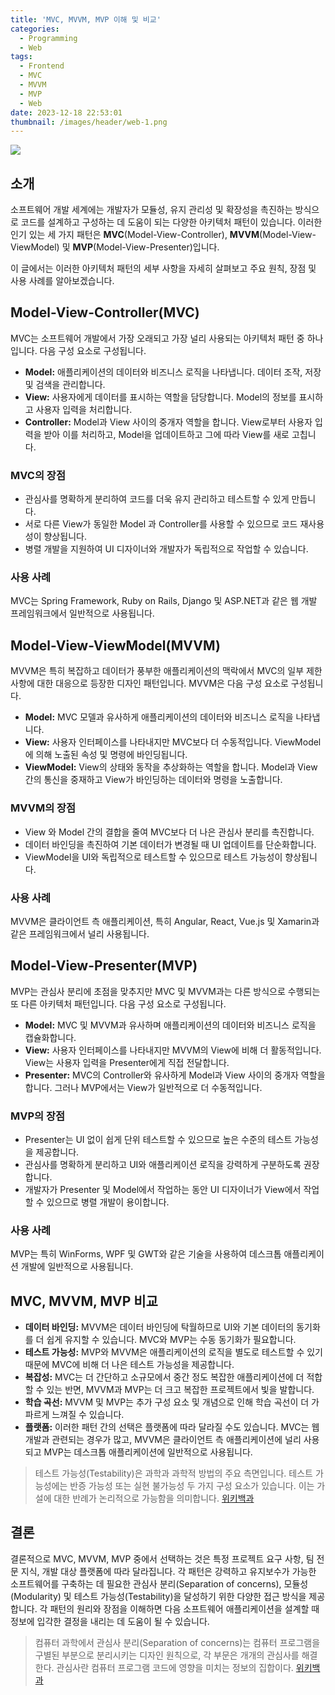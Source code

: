 ```yaml
---
title: 'MVC, MVVM, MVP 이해 및 비교'
categories:
  - Programming
  - Web
tags:
  - Frontend
  - MVC
  - MVVM
  - MVP
  - Web
date: 2023-12-18 22:53:01
thumbnail: /images/header/web-1.png
---
```


![](/images/header/web-1.png)

## 소개

소프트웨어 개발 세계에는 개발자가 모듈성, 유지 관리성 및 확장성을 촉진하는 방식으로 코드를 설계하고 구성하는 데 도움이 되는 다양한 아키텍처 패턴이 있습니다. 이러한 인기 있는 세 가지 패턴은 **MVC**(Model-View-Controller), **MVVM**(Model-View-ViewModel) 및 **MVP**(Model-View-Presenter)입니다.

이 글에서는 이러한 아키텍처 패턴의 세부 사항을 자세히 살펴보고 주요 원칙, 장점 및 사용 사례를 알아보겠습니다.

## Model-View-Controller(MVC)

MVC는 소프트웨어 개발에서 가장 오래되고 가장 널리 사용되는 아키텍처 패턴 중 하나입니다. 다음 구성 요소로 구성됩니다.

- **Model:** 애플리케이션의 데이터와 비즈니스 로직을 나타냅니다. 데이터 조작, 저장 및 검색을 관리합니다.
- **View:** 사용자에게 데이터를 표시하는 역할을 담당합니다. Model의 정보를 표시하고 사용자 입력을 처리합니다.
- **Controller:** Model과 View 사이의 중개자 역할을 합니다. View로부터 사용자 입력을 받아 이를 처리하고, Model을 업데이트하고 그에 따라 View를 새로 고칩니다.

### MVC의 장점

- 관심사를 명확하게 분리하여 코드를 더욱 유지 관리하고 테스트할 수 있게 만듭니다.
- 서로 다른 View가 동일한 Model 과 Controller를 사용할 수 있으므로 코드 재사용성이 향상됩니다.
- 병렬 개발을 지원하여 UI 디자이너와 개발자가 독립적으로 작업할 수 있습니다.

### 사용 사례

MVC는 Spring Framework, Ruby on Rails, Django 및 ASP.NET과 같은 웹 개발 프레임워크에서 일반적으로 사용됩니다.

## Model-View-ViewModel(MVVM)

MVVM은 특히 복잡하고 데이터가 풍부한 애플리케이션의 맥락에서 MVC의 일부 제한 사항에 대한 대응으로 등장한 디자인 패턴입니다. MVVM은 다음 구성 요소로 구성됩니다.

- **Model:** MVC 모델과 유사하게 애플리케이션의 데이터와 비즈니스 로직을 나타냅니다.
- **View:** 사용자 인터페이스를 나타내지만 MVC보다 더 수동적입니다. ViewModel에 의해 노출된 속성 및 명령에 바인딩됩니다.
- **ViewModel:** View의 상태와 동작을 추상화하는 역할을 합니다. Model과 View 간의 통신을 중재하고 View가 바인딩하는 데이터와 명령을 노출합니다.

### MVVM의 장점

- View 와 Model 간의 결합을 줄여 MVC보다 더 나은 관심사 분리를 촉진합니다.
- 데이터 바인딩을 촉진하여 기본 데이터가 변경될 때 UI 업데이트를 단순화합니다.
- ViewModel을 UI와 독립적으로 테스트할 수 있으므로 테스트 가능성이 향상됩니다.

### 사용 사례

MVVM은 클라이언트 측 애플리케이션, 특히 Angular, React, Vue.js 및 Xamarin과 같은 프레임워크에서 널리 사용됩니다.

## Model-View-Presenter(MVP)

MVP는 관심사 분리에 초점을 맞추지만 MVC 및 MVVM과는 다른 방식으로 수행되는 또 다른 아키텍처 패턴입니다. 다음 구성 요소로 구성됩니다.

- **Model:** MVC 및 MVVM과 유사하며 애플리케이션의 데이터와 비즈니스 로직을 캡슐화합니다.
- **View:** 사용자 인터페이스를 나타내지만 MVVM의 View에 비해 더 활동적입니다. View는 사용자 입력을 Presenter에게 직접 전달합니다.
- **Presenter:** MVC의 Controller와 유사하게 Model과 View 사이의 중개자 역할을 합니다. 그러나 MVP에서는 View가 일반적으로 더 수동적입니다.

### MVP의 장점

- Presenter는 UI 없이 쉽게 단위 테스트할 수 있으므로 높은 수준의 테스트 가능성을 제공합니다.
- 관심사를 명확하게 분리하고 UI와 애플리케이션 로직을 강력하게 구분하도록 권장합니다.
- 개발자가 Presenter 및 Model에서 작업하는 동안 UI 디자이너가 View에서 작업할 수 있으므로 병렬 개발이 용이합니다.

### 사용 사례

MVP는 특히 WinForms, WPF 및 GWT와 같은 기술을 사용하여 데스크톱 애플리케이션 개발에 일반적으로 사용됩니다.

## MVC, MVVM, MVP 비교

- **데이터 바인딩:** MVVM은 데이터 바인딩에 탁월하므로 UI와 기본 데이터의 동기화를 더 쉽게 유지할 수 있습니다. MVC와 MVP는 수동 동기화가 필요합니다.
- **테스트 가능성:** MVP와 MVVM은 애플리케이션의 로직을 별도로 테스트할 수 있기 때문에 MVC에 비해 더 나은 테스트 가능성을 제공합니다.
- **복잡성:** MVC는 더 간단하고 소규모에서 중간 정도 복잡한 애플리케이션에 더 적합할 수 있는 반면, MVVM과 MVP는 더 크고 복잡한 프로젝트에서 빛을 발합니다.
- **학습 곡선:** MVVM 및 MVP는 추가 구성 요소 및 개념으로 인해 학습 곡선이 더 가파르게 느껴질 수 있습니다.
- **플랫폼:** 이러한 패턴 간의 선택은 플랫폼에 따라 달라질 수도 있습니다. MVC는 웹 개발과 관련되는 경우가 많고, MVVM은 클라이언트 측 애플리케이션에 널리 사용되고 MVP는 데스크톱 애플리케이션에 일반적으로 사용됩니다.

> 테스트 가능성(Testability)은 과학과 과학적 방법의 주요 측면입니다. 테스트 가능성에는 반증 가능성 또는 실현 불가능성 두 가지 구성 요소가 있습니다. 이는 가설에 대한 반례가 논리적으로 가능함을 의미합니다. [위키백과](https://en.wikipedia.org/wiki/Testability)

## 결론

결론적으로 MVC, MVVM, MVP 중에서 선택하는 것은 특정 프로젝트 요구 사항, 팀 전문 지식, 개발 대상 플랫폼에 따라 달라집니다. 각 패턴은 강력하고 유지보수가 가능한 소프트웨어를 구축하는 데 필요한 관심사 분리(Separation of concerns), 모듈성(Modularity) 및 테스트 가능성(Testability)을 달성하기 위한 다양한 접근 방식을 제공합니다. 각 패턴의 원리와 장점을 이해하면 다음 소프트웨어 애플리케이션을 설계할 때 정보에 입각한 결정을 내리는 데 도움이 될 수 있습니다.

> 컴퓨터 과학에서 관심사 분리(Separation of concerns)는 컴퓨터 프로그램을 구별된 부분으로 분리시키는 디자인 원칙으로, 각 부문은 개개의 관심사를 해결한다. 관심사란 컴퓨터 프로그램 코드에 영향을 미치는 정보의 집합이다. [위키백과](https://ko.wikipedia.org/wiki/%EA%B4%80%EC%8B%AC%EC%82%AC_%EB%B6%84%EB%A6%AC)
